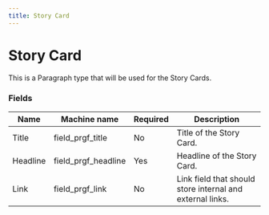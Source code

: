 ```yaml
---
title: Story Card
---
```


# Story Card
This is a Paragraph type that will be used for the Story Cards.

### Fields
| Name  | Machine name | Required | Description |
| ------------- | ------------- | ------------- | ------------- |
| Title | field\_prgf_title | No | Title of the Story Card. |
| Headline | field\_prgf_headline | Yes | Headline of the Story Card. |
| Link | field\_prgf_link | No | Link field that should store internal and external links. |
